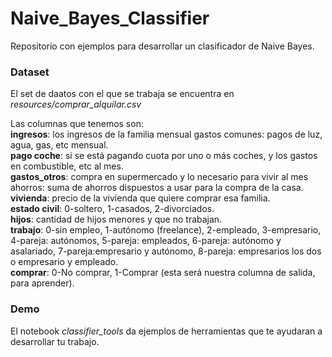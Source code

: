 # Naive_Bayes_Classifier
Repositorio con ejemplos para desarrollar un clasificador de Naive Bayes.

### Dataset
El set de daatos con el que se trabaja se encuentra en *resources/comprar_alquilar.csv*

Las columnas que tenemos son:  
**ingresos**: los ingresos de la familia mensual gastos comunes: pagos de luz, agua, gas, etc mensual.  
**pago coche**: si se está pagando cuota por uno o más coches, y los gastos en combustible, etc al mes.  
**gastos_otros**: compra en supermercado y lo necesario para vivir al mes ahorros: suma de ahorros dispuestos a usar para la compra de la casa.  
**vivienda**: precio de la vivienda que quiere comprar esa familia.  
**estado civil**: 0-soltero, 1-casados, 2-divorciados.  
**hijos**: cantidad de hijos menores y que no trabajan.  
**trabajo**: 0-sin empleo, 1-autónomo (freelance), 2-empleado, 3-empresario, 4-pareja: autónomos, 5-pareja: empleados, 6-pareja: autónomo y asalariado, 7-pareja:empresario y autónomo, 8-pareja: empresarios los dos o empresario y empleado.  
**comprar**: 0-No comprar, 1-Comprar (esta será nuestra columna de salida, para aprender).

### Demo
El notebook *classifier_tools* da ejemplos de herramientas que te ayudaran a desarrollar tu trabajo.
